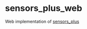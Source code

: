 # sensors_plus_web

Web implementation of [sensors_plus][1]

[1]: https://github.com/fluttercommunity/sensors_plus
